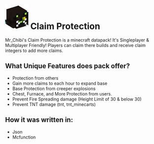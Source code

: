 <h1><img src="https://github.com/mr-chibi/claim_protection/blob/main/pack.png?raw=true"> Claim Protection</h1>
<p>Mr_Chibi's Claim Protection is a minecraft datapack! It's Singleplayer & Multiplayer Friendly! Players can claim there builds and receive claim integers to add more claims.</p>

<h2>What Unique Features does pack offer?</h2>
<ul>
  <li>Protection from others</li>
  <li>Gain more claims to each hour to expand base</li>
  <li>Base Protection from creeper explosions</li>
  <li>Chest, Furnace, and More Protection from users.</li>
  <li>Prevent Fire Spreading damage (Height Limit of 30 & below 30)</li>
  <li>Prevent TNT damage (tnt, tnt_minecarts)</li>
</ul>

<h2>How it was written in:</h2>
<ul>
  <li>Json</li>
  <li>Mcfunction</li>
</ul>
